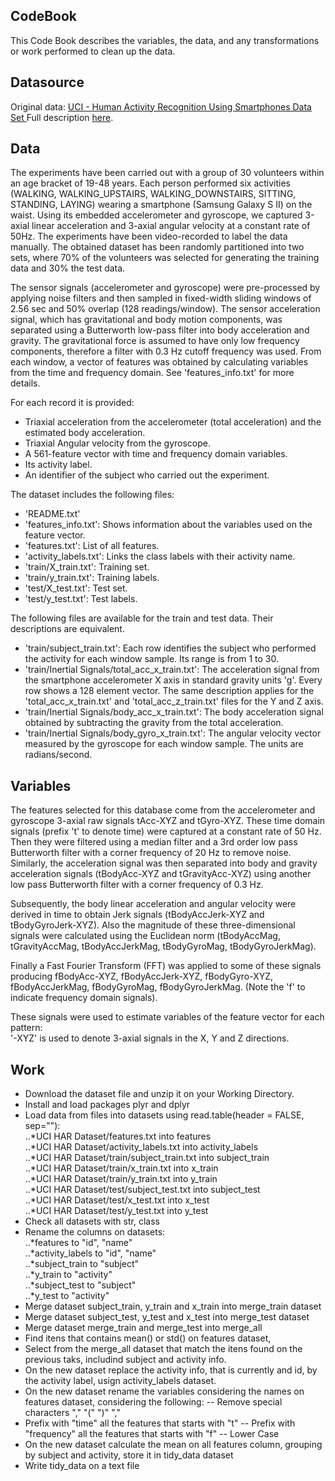 ## CodeBook

This Code Book describes the variables, the data, and any transformations or work performed to clean up the data.

## Datasource 

Original data: <a href="https://d396qusza40orc.cloudfront.net/getdata%2Fprojectfiles%2FUCI%20HAR%20Dataset.zip">UCI - Human Activity Recognition Using Smartphones Data Set </a>
Full description <a href="http://archive.ics.uci.edu/ml/datasets/Human+Activity+Recognition+Using+Smartphones">here</a>.

## Data 

The experiments have been carried out with a group of 30 volunteers within an age bracket of 19-48 years. Each person performed six activities (WALKING, WALKING_UPSTAIRS, WALKING_DOWNSTAIRS, SITTING, STANDING, LAYING) wearing a smartphone (Samsung Galaxy S II) on the waist. Using its embedded accelerometer and gyroscope, we captured 3-axial linear acceleration and 3-axial angular velocity at a constant rate of 50Hz. The experiments have been video-recorded to label the data manually. The obtained dataset has been randomly partitioned into two sets, where 70% of the volunteers was selected for generating the training data and 30% the test data.  

The sensor signals (accelerometer and gyroscope) were pre-processed by applying noise filters and then sampled in fixed-width sliding windows of 2.56 sec and 50% overlap (128 readings/window). The sensor acceleration signal, which has gravitational and body motion components, was separated using a Butterworth low-pass filter into body acceleration and gravity. The gravitational force is assumed to have only low frequency components, therefore a filter with 0.3 Hz cutoff frequency was used. From each window, a vector of features was obtained by calculating variables from the time and frequency domain. See 'features_info.txt' for more details.  

For each record it is provided:  

- Triaxial acceleration from the accelerometer (total acceleration) and the estimated body acceleration.  
- Triaxial Angular velocity from the gyroscope.  
- A 561-feature vector with time and frequency domain variables. 
- Its activity label. 
- An identifier of the subject who carried out the experiment.  

The dataset includes the following files:  

- 'README.txt'  
- 'features_info.txt': Shows information about the variables used on the feature vector.
- 'features.txt': List of all features.
- 'activity_labels.txt': Links the class labels with their activity name.
- 'train/X_train.txt': Training set.
- 'train/y_train.txt': Training labels.
- 'test/X_test.txt': Test set.
- 'test/y_test.txt': Test labels.  

The following files are available for the train and test data. Their descriptions are equivalent. 

- 'train/subject_train.txt': Each row identifies the subject who performed the activity for each window sample. Its range is from 1 to 30. 
- 'train/Inertial Signals/total_acc_x_train.txt': The acceleration signal from the smartphone accelerometer X axis in standard gravity units 'g'. Every row shows a 128 element vector. The same description applies for the 'total_acc_x_train.txt' and 'total_acc_z_train.txt' files for the Y and Z axis. 
- 'train/Inertial Signals/body_acc_x_train.txt': The body acceleration signal obtained by subtracting the gravity from the total acceleration. 
- 'train/Inertial Signals/body_gyro_x_train.txt': The angular velocity vector measured by the gyroscope for each window sample. The units are radians/second. 

## Variables

The features selected for this database come from the accelerometer and gyroscope 3-axial raw signals tAcc-XYZ and tGyro-XYZ. These time domain signals (prefix 't' to denote time) were captured at a constant rate of 50 Hz. Then they were filtered using a median filter and a 3rd order low pass Butterworth filter with a corner frequency of 20 Hz to remove noise. Similarly, the acceleration signal was then separated into body and gravity acceleration signals (tBodyAcc-XYZ and tGravityAcc-XYZ) using another low pass Butterworth filter with a corner frequency of 0.3 Hz. 

Subsequently, the body linear acceleration and angular velocity were derived in time to obtain Jerk signals (tBodyAccJerk-XYZ and tBodyGyroJerk-XYZ). Also the magnitude of these three-dimensional signals were calculated using the Euclidean norm (tBodyAccMag, tGravityAccMag, tBodyAccJerkMag, tBodyGyroMag, tBodyGyroJerkMag). 

Finally a Fast Fourier Transform (FFT) was applied to some of these signals producing fBodyAcc-XYZ, fBodyAccJerk-XYZ, fBodyGyro-XYZ, fBodyAccJerkMag, fBodyGyroMag, fBodyGyroJerkMag. (Note the 'f' to indicate frequency domain signals). 

These signals were used to estimate variables of the feature vector for each pattern:  
'-XYZ' is used to denote 3-axial signals in the X, Y and Z directions.

## Work
- Download the dataset file and unzip it on your Working Directory.
- Install and load packages plyr and dplyr
- Load data from files into datasets using read.table(header = FALSE, sep=""):  
..*UCI HAR Dataset/features.txt into features  
..*UCI HAR Dataset/activity_labels.txt into activity_labels  
..*UCI HAR Dataset/train/subject_train.txt into subject_train  
..*UCI HAR Dataset/train/x_train.txt into x_train  
..*UCI HAR Dataset/train/y_train.txt into y_train  
..*UCI HAR Dataset/test/subject_test.txt into subject_test  
..*UCI HAR Dataset/test/x_test.txt into x_test  
..*UCI HAR Dataset/test/y_test.txt into y_test  
- Check all datasets with str, class	
- Rename the columns on datasets:  
..*features to "id", "name"  
..*activity_labels to "id", "name"  
..*subject_train to "subject"   
..*y_train to "activity"  
..*subject_test to "subject"  
..*y_test to "activity"  
- Merge dataset subject_train, y_train and x_train into merge_train dataset
- Merge dataset subject_test, y_test and x_test into merge_test dataset
- Merge dataset merge_train and merge_test into merge_all
- Find itens that contains mean() or std() on features dataset, 
- Select from the merge_all dataset that match the itens found on the previous taks, includind subject and activity info.
- On the new dataset replace the activity info, that is currently and id, by the activity label, usign activity_labels dataset.
- On the new dataset rename the variables considering the names on features dataset, considering the following:
-- Remove special characters "," "(" ")" ","
- Prefix with "time" all the features that starts with "t"
-- Prefix with "frequency" all the features that starts with "f"
-- Lower Case
- On the new dataset calculate the mean on all features column, grouping by subject and activity, store it in tidy_data dataset
- Write tidy_data on a text file



